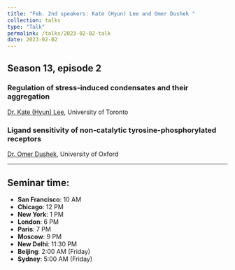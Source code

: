 ```yaml
---
title: "Feb. 2nd speakers: Kate (Hyun) Lee and Omer Dushek "
collection: talks
type: "Talk"
permalink: /talks/2023-02-02-talk
date: 2023-02-02
---
```


## Season 13, episode 2

### Regulation of stress-induced condensates and their aggregation
[Dr. Kate (Hyun) Lee](http://biochemistry.utoronto.ca/person/hyun-kate-lee/), University of Toronto


### Ligand sensitivity of non-catalytic tyrosine-phosphorylated receptors
[Dr. Omer Dushek](https://www.path.ox.ac.uk/content/omer-dushek), University of Oxford

---


## Seminar time:
* **San Francisco**: 10 AM
* **Chicago**: 12 PM
* **New York**: 1 PM
* **London**: 6 PM
* **Paris**: 7 PM
* **Moscow**: 9 PM
* **New Delhi**: 11:30 PM
* **Beijing**: 2:00 AM (Friday)
* **Sydney**: 5:00 AM (Friday)





